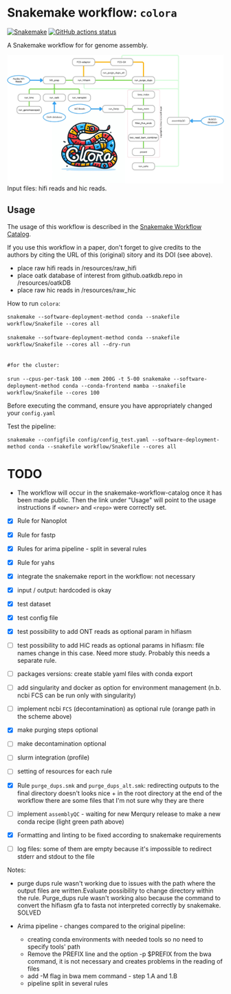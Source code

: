 # Snakemake workflow: `colora`

[![Snakemake](https://img.shields.io/badge/snakemake-≥6.3.0-brightgreen.svg)](https://snakemake.github.io)
[![GitHub actions status](https://github.com/LiaOb21/colora/workflows/Tests/badge.svg?branch=main)](https://github.com/LiaOb21/colora/actions?query=branch%3Amain+workflow%3ATests)


A Snakemake workflow for for genome assembly.

![Alt text](Colora-1.jpg)
Input files: hifi reads and hic reads.

## Usage

The usage of this workflow is described in the [Snakemake Workflow Catalog](https://snakemake.github.io/snakemake-workflow-catalog/?usage=<LiaOb21>%2F<colora>).

If you use this workflow in a paper, don't forget to give credits to the authors by citing the URL of this (original) <colora> sitory and its DOI (see above).

- place raw hifi reads in /resources/raw_hifi
- place oatk database of interest from github.oatkdb.repo in /resources/oatkDB
- place raw hic reads in /resources/raw_hic


How to run `colora`:
```
snakemake --software-deployment-method conda --snakefile workflow/Snakefile --cores all

snakemake --software-deployment-method conda --snakefile workflow/Snakefile --cores all --dry-run


#for the cluster:

srun --cpus-per-task 100 --mem 200G -t 5-00 snakemake --software-deployment-method conda --conda-frontend mamba --snakefile workflow/Snakefile --cores 100
```

Before executing the command, ensure you have appropriately changed your `config.yaml`

Test the pipeline:

```
snakemake --configfile config/config_test.yaml --software-deployment-method conda --snakefile workflow/Snakefile --cores all 
```

# TODO


* The workflow will occur in the snakemake-workflow-catalog once it has been made public. Then the link under "Usage" will point to the usage instructions if `<owner>` and `<repo>` were correctly set.

- [x] Rule for Nanoplot
- [x] Rule for fastp 
- [x] Rules for arima pipeline - split in several rules
- [x] Rule for yahs
- [x] integrate the snakemake report in the workflow: not necessary
- [x] input / output: hardcoded is okay
- [x] test dataset
- [x] test config file
- [x] test possibility to add ONT reads as optional param in hifiasm
- [ ] test possibility to add HiC reads as optional params in hifiasm: file names change in this case. Need more study. Probably this needs a separate rule.
- [ ] packages versions: create stable yaml files with conda export
- [ ] add singularity and docker as option for environment management (n.b. ncbi FCS can be run only with singularity)
- [ ] implement ncbi `FCS` (decontamination) as optional rule (orange path in the scheme above)
- [x] make purging steps optional 
- [ ] make decontamination optional
- [ ] slurm integration (profile)
- [ ] setting of resources for each rule
- [x] Rule `purge_dups.smk` and `purge_dups_alt.smk`: redirecting outputs to the final directory doesn't looks nice + in the root directory at the end of the workflow there are some files that I'm not sure why they are there
- [ ] implement `assemblyQC` - waiting for new Merqury release to make a new conda recipe (light green path above)
- [x] Formatting and linting to be fixed according to snakemake requirements
- [ ] log files: some of them are empty because it's impossible to redirect stderr and stdout to the file


Notes:
- purge dups rule wasn't working due to issues with the path where the output files are written.Evaluate possibility to change directory within the rule. Purge_dups rule wasn't working also because the command to convert the hifiasm gfa to fasta not interpreted correctly by snakemake. SOLVED


- Arima pipeline - changes compared to the original pipeline:
   - creating conda environments with needed tools so no need to specify tools' path
   - Remove the PREFIX line and the option -p $PREFIX from the bwa command, it is not necessary and creates problems in the reading of files
  - add -M flag in bwa mem command - step 1.A and 1.B
  - pipeline split in several rules
